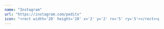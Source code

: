 ```yaml
---
name: "Instagram"
url: "https://instagram.com/peditx"
icon: "<rect width='20' height='20' x='2' y='2' rx='5' ry='5'></rect><path d='M16 11.37A4 4 0 1 1 12.63 8 4 4 0 0 1 16 11.37z'></path><line x1='17.5' x2='17.51' y1='6.5' y2='6.5'></line>"
---
```

